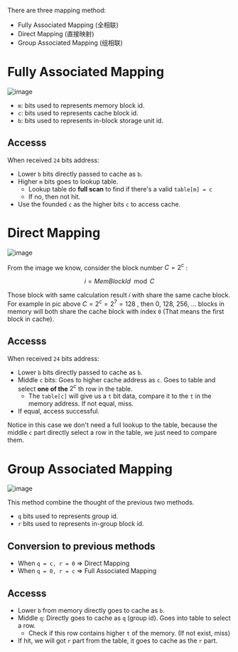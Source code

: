 There are three mapping method:

- Fully Associated Mapping (全相联)
- Direct Mapping (直接映射)
- Group Associated Mapping (组相联)

# Fully Associated Mapping

![image](https://github.com/Oya-Learning-Notes/ASM-Learning-Note/assets/61616918/098250de-3f0a-4824-b97b-3a051bbbefe3)

- `m`: bits used to represents memory block id.
- `c`: bits used to represents cache block id.
- `b`: bits used to represents in-block storage unit id.

## Accesss

When received `24` bits address:

- Lower `b` bits directly passed to cache as `b`.
- Higher `m` bits goes to lookup table.
  - Lookup table do **full scan** to find if there's a valid `table[m] = c`
  - If no, then not hit.
- Use the founded `c` as the higher bits `c` to access cache.

# Direct Mapping

![image](https://github.com/Oya-Learning-Notes/ASM-Learning-Note/assets/61616918/0ecd7921-f1c6-4c7b-8120-b3ac0d0f5aa4)

From the image we know, consider the block number $C = 2^c$ :

$$
i = MemBlockId \mod C
$$

Those block with same calculation result $i$ with share the same cache block. For example in pic above $C = 2^c = 2^7 = 128$ , then 0, 128, 256, ... blocks in memory will both share the cache block with index `0` (That means the first block in cache).

## Accesss

When received `24` bits address:

- Lower `b` bits directly passed to cache as `b`.
- Middle `c` bits: Goes to higher cache address as `c`. Goes to table and select **one of the** $2^c$ th row in the table.
  - The `table[c]` will give us a `t` bit data, compare it to the `t` in the memory address. If not equal, miss.
- If equal, access successful.

Notice in this case we don't need a full lookup to the table, because the middle `c` part directly select a row in the table, we just need to compare them.

# Group Associated Mapping

![image](https://github.com/Oya-Learning-Notes/ASM-Learning-Note/assets/61616918/6af70b73-2d8c-4d3a-a682-e232de21b9a9)

This method combine the thought of the previous two methods.

- `q` bits used to represents group id.
- `r` bits used to represents in-group block id.


## Conversion to previous methods

- When `q = c, r = 0` => Direct Mapping
- When `q = 0, r = c` => Full Associated Mapping

## Accesss

- Lower `b` from memory directly goes to cache as `b`.
- Middle `q`: Directly goes to cache as `q` (group id). Goes into table to select a row.
  - Check if this row contains higher `t` of the memory. (If not exist, miss)
- If hit, we will got `r` part from the table, it goes to cache as the `r` part.